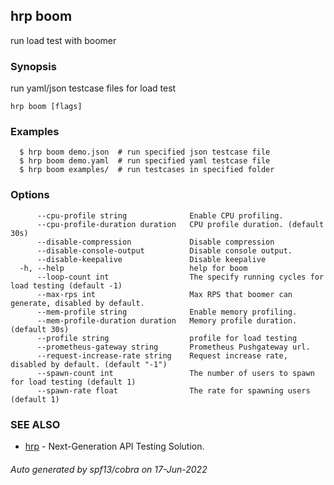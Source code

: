 ## hrp boom

run load test with boomer

### Synopsis

run yaml/json testcase files for load test

```
hrp boom [flags]
```

### Examples

```
  $ hrp boom demo.json	# run specified json testcase file
  $ hrp boom demo.yaml	# run specified yaml testcase file
  $ hrp boom examples/	# run testcases in specified folder
```

### Options

```
      --cpu-profile string              Enable CPU profiling.
      --cpu-profile-duration duration   CPU profile duration. (default 30s)
      --disable-compression             Disable compression
      --disable-console-output          Disable console output.
      --disable-keepalive               Disable keepalive
  -h, --help                            help for boom
      --loop-count int                  The specify running cycles for load testing (default -1)
      --max-rps int                     Max RPS that boomer can generate, disabled by default.
      --mem-profile string              Enable memory profiling.
      --mem-profile-duration duration   Memory profile duration. (default 30s)
      --profile string                  profile for load testing
      --prometheus-gateway string       Prometheus Pushgateway url.
      --request-increase-rate string    Request increase rate, disabled by default. (default "-1")
      --spawn-count int                 The number of users to spawn for load testing (default 1)
      --spawn-rate float                The rate for spawning users (default 1)
```

### SEE ALSO

* [hrp](hrp.md)	 - Next-Generation API Testing Solution.

###### Auto generated by spf13/cobra on 17-Jun-2022
